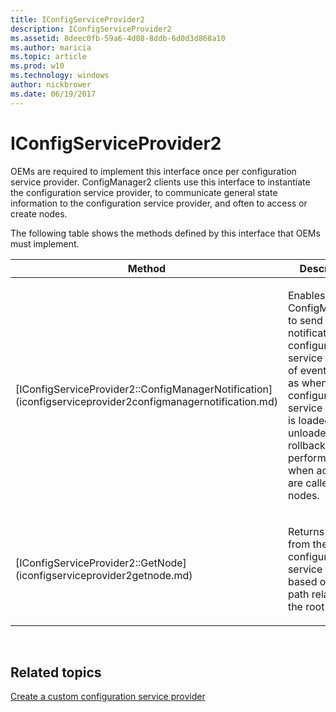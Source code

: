 ```yaml
---
title: IConfigServiceProvider2
description: IConfigServiceProvider2
ms.assetid: 8deec0fb-59a6-4d08-8ddb-6d0d3d868a10
ms.author: maricia
ms.topic: article
ms.prod: w10
ms.technology: windows
author: nickbrower
ms.date: 06/19/2017
---
```


# IConfigServiceProvider2


OEMs are required to implement this interface once per configuration service provider. ConfigManager2 clients use this interface to instantiate the configuration service provider, to communicate general state information to the configuration service provider, and often to access or create nodes.

The following table shows the methods defined by this interface that OEMs must implement.

<table>
<colgroup>
<col width="50%" />
<col width="50%" />
</colgroup>
<thead>
<tr class="header">
<th>Method</th>
<th>Description</th>
</tr>
</thead>
<tbody>
<tr class="odd">
<td><p>[IConfigServiceProvider2::ConfigManagerNotification](iconfigserviceprovider2configmanagernotification.md)</p></td>
<td><p>Enables ConfigManager2 to send notifications to a configuration service provider of events such as when the configuration service provider is loaded or unloaded, when rollbacks are performed, and when actions are called on nodes.</p></td>
</tr>
<tr class="even">
<td><p>[IConfigServiceProvider2::GetNode](iconfigserviceprovider2getnode.md)</p></td>
<td><p>Returns a node from the configuration service provider based on the path relative to the root node.</p></td>
</tr>
</tbody>
</table>

 

## Related topics

[Create a custom configuration service provider](create-a-custom-configuration-service-provider.md)

 






